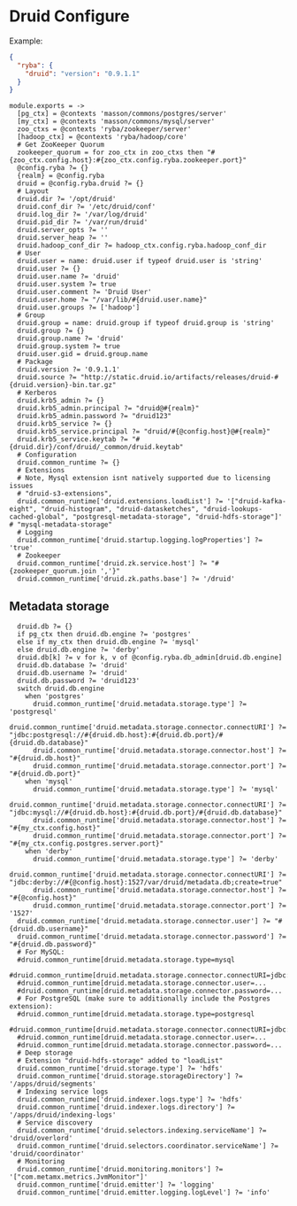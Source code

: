 
# Druid Configure

Example:

```json
{
  "ryba": {
    "druid": "version": "0.9.1.1"
  }
}
```

    module.exports = ->
      [pg_ctx] = @contexts 'masson/commons/postgres/server'
      [my_ctx] = @contexts 'masson/commons/mysql/server'
      zoo_ctxs = @contexts 'ryba/zookeeper/server'
      [hadoop_ctx] = @contexts 'ryba/hadoop/core'
      # Get ZooKeeper Quorum
      zookeeper_quorum = for zoo_ctx in zoo_ctxs then "#{zoo_ctx.config.host}:#{zoo_ctx.config.ryba.zookeeper.port}"
      @config.ryba ?= {}
      {realm} = @config.ryba
      druid = @config.ryba.druid ?= {}
      # Layout
      druid.dir ?= '/opt/druid'
      druid.conf_dir ?= '/etc/druid/conf'
      druid.log_dir ?= '/var/log/druid'
      druid.pid_dir ?= '/var/run/druid'
      druid.server_opts ?= ''
      druid.server_heap ?= ''
      druid.hadoop_conf_dir ?= hadoop_ctx.config.ryba.hadoop_conf_dir
      # User
      druid.user = name: druid.user if typeof druid.user is 'string'
      druid.user ?= {}
      druid.user.name ?= 'druid'
      druid.user.system ?= true
      druid.user.comment ?= 'Druid User'
      druid.user.home ?= "/var/lib/#{druid.user.name}"
      druid.user.groups ?= ['hadoop']
      # Group
      druid.group = name: druid.group if typeof druid.group is 'string'
      druid.group ?= {}
      druid.group.name ?= 'druid'
      druid.group.system ?= true
      druid.user.gid = druid.group.name
      # Package
      druid.version ?= '0.9.1.1'
      druid.source ?= "http://static.druid.io/artifacts/releases/druid-#{druid.version}-bin.tar.gz"
      # Kerberos
      druid.krb5_admin ?= {}
      druid.krb5_admin.principal ?= "druid@#{realm}"
      druid.krb5_admin.password ?= "druid123"
      druid.krb5_service ?= {}
      druid.krb5_service.principal ?= "druid/#{@config.host}@#{realm}"
      druid.krb5_service.keytab ?= "#{druid.dir}/conf/druid/_common/druid.keytab"
      # Configuration
      druid.common_runtime ?= {}
      # Extensions
      # Note, Mysql extension isnt natively supported due to licensing issues
      # "druid-s3-extensions",
      druid.common_runtime['druid.extensions.loadList'] ?= '["druid-kafka-eight", "druid-histogram", "druid-datasketches", "druid-lookups-cached-global", "postgresql-metadata-storage", "druid-hdfs-storage"]' # "mysql-metadata-storage"
      # Logging
      druid.common_runtime['druid.startup.logging.logProperties'] ?= 'true'
      # Zookeeper
      druid.common_runtime['druid.zk.service.host'] ?= "#{zookeeper_quorum.join ','}"
      druid.common_runtime['druid.zk.paths.base'] ?= '/druid'

## Metadata storage

      druid.db ?= {}
      if pg_ctx then druid.db.engine ?= 'postgres'
      else if my_ctx then druid.db.engine ?= 'mysql'
      else druid.db.engine ?= 'derby'
      druid.db[k] ?= v for k, v of @config.ryba.db_admin[druid.db.engine]
      druid.db.database ?= 'druid'
      druid.db.username ?= 'druid'
      druid.db.password ?= 'druid123'
      switch druid.db.engine
        when 'postgres'
          druid.common_runtime['druid.metadata.storage.type'] ?= 'postgresql'
          druid.common_runtime['druid.metadata.storage.connector.connectURI'] ?= "jdbc:postgresql://#{druid.db.host}:#{druid.db.port}/#{druid.db.database}"
          druid.common_runtime['druid.metadata.storage.connector.host'] ?= "#{druid.db.host}"
          druid.common_runtime['druid.metadata.storage.connector.port'] ?= "#{druid.db.port}"
        when 'mysql'
          druid.common_runtime['druid.metadata.storage.type'] ?= 'mysql'
          druid.common_runtime['druid.metadata.storage.connector.connectURI'] ?= "jdbc:mysql://#{druid.db.host}:#{druid.db.port}/#{druid.db.database}"
          druid.common_runtime['druid.metadata.storage.connector.host'] ?= "#{my_ctx.config.host}"
          druid.common_runtime['druid.metadata.storage.connector.port'] ?= "#{my_ctx.config.postgres.server.port}"
        when 'derby'
          druid.common_runtime['druid.metadata.storage.type'] ?= 'derby'
          druid.common_runtime['druid.metadata.storage.connector.connectURI'] ?= "jdbc:derby://#{@config.host}:1527/var/druid/metadata.db;create=true"
          druid.common_runtime['druid.metadata.storage.connector.host'] ?= "#{@config.host}"
          druid.common_runtime['druid.metadata.storage.connector.port'] ?= '1527'
      druid.common_runtime['druid.metadata.storage.connector.user'] ?= "#{druid.db.username}"
      druid.common_runtime['druid.metadata.storage.connector.password'] ?= "#{druid.db.password}"
      # For MySQL:
      #druid.common_runtime[druid.metadata.storage.type=mysql
      #druid.common_runtime[druid.metadata.storage.connector.connectURI=jdbc:mysql://db.example.com:3306/druid
      #druid.common_runtime[druid.metadata.storage.connector.user=...
      #druid.common_runtime[druid.metadata.storage.connector.password=...
      # For PostgreSQL (make sure to additionally include the Postgres extension):
      #druid.common_runtime[druid.metadata.storage.type=postgresql
      #druid.common_runtime[druid.metadata.storage.connector.connectURI=jdbc:postgresql://db.example.com:5432/druid
      #druid.common_runtime[druid.metadata.storage.connector.user=...
      #druid.common_runtime[druid.metadata.storage.connector.password=...
      # Deep storage
      # Extension "druid-hdfs-storage" added to "loadList"
      druid.common_runtime['druid.storage.type'] ?= 'hdfs'
      druid.common_runtime['druid.storage.storageDirectory'] ?= '/apps/druid/segments'
      # Indexing service logs
      druid.common_runtime['druid.indexer.logs.type'] ?= 'hdfs'
      druid.common_runtime['druid.indexer.logs.directory'] ?= '/apps/druid/indexing-logs'
      # Service discovery
      druid.common_runtime['druid.selectors.indexing.serviceName'] ?= 'druid/overlord'
      druid.common_runtime['druid.selectors.coordinator.serviceName'] ?= 'druid/coordinator'
      # Monitoring
      druid.common_runtime['druid.monitoring.monitors'] ?= '["com.metamx.metrics.JvmMonitor"]'
      druid.common_runtime['druid.emitter'] ?= 'logging'
      druid.common_runtime['druid.emitter.logging.logLevel'] ?= 'info'
